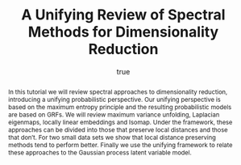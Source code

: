 ---
abstract: "In this tutorial we will review spectral approaches to dimensionality reduction,
  introducing a unifying probabilistic perspective. Our unifying perspective is based
  on the maximum entropy principle and the resulting probabilistic models are based
  on GRFs. We will review maximum variance unfolding, Laplacian eigenmaps, locally
  linear embeddings and Isomap. Under the framework, these approaches can be divided
  into those that preserve local distances and those that don\u2019t. For two small
  data sets we show that local distance preserving methods tend to perform better.
  Finally we use the unifying framework to relate these approaches to the Gaussian
  process latent variable model."
author:
- family: Lawrence
  given: Neil D.
  gscholar: r3SJcvoAAAAJ
  institute: University of Sheffield
  twitter: lawrennd
  url: http://inverseprobability.com
categories:
- Lawrence-oxfordUnify12
day: '13'
errata: []
extras: []
key: Lawrence-oxfordUnify12
layout: talk
linkmp3: ftp://ftp.dcs.shef.ac.uk/home/neil/120213_spectral_oxford12.pdf
linkpdf: ftp://ftp.dcs.shef.ac.uk/home/neil/spectral_oxford12.pdf
month: 2
published: 2012-02-13
section: pre
title: A Unifying Review of Spectral Methods for Dimensionality Reduction
venue: Robotics Research Group Tutorial, Department of Engineering Science, University
  of Oxford
year: '2012'
---